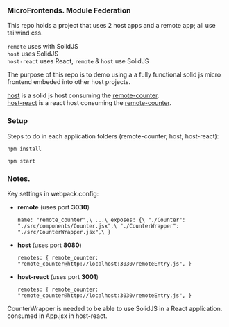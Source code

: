### MicroFrontends. Module Federation

This repo holds a project that uses 2 host apps and a remote app; all use tailwind css.

`remote` uses with SolidJS\
`host` uses SolidJS\
`host-react` uses React, `remote` & `host` use SolidJS

The purpose of this repo is to demo using a a fully functional solid js micro frontend embeded into other host projects.

[host](http://localhost:8080/) is a solid js host consuming the [remote-counter]().\
[host-react](http://localhost:3001/) is a react host consuming the [remote-counter]().

### Setup

Steps to do in each application folders (remote-counter, host, host-react):

`npm install`

`npm start`

### Notes.

Key settings in webpack.config:

- **remote** (uses port **3030**)

  `
    name: "remote_counter",\
    ...\
    exposes: {\
      "./Counter": "./src/components/Counter.jsx",\
      "./CounterWrapper": "./src/CounterWrapper.jsx",\
    }
  `

- **host** (uses port **8080**)

  `
    remotes: {
      remote_counter: "remote_counter@http://localhost:3030/remoteEntry.js",
    }
  `
- **host-react** (uses port **3001**)

  `
    remotes: {
      remote_counter: "remote_counter@http://localhost:3030/remoteEntry.js",
    }
  `
  

CounterWrapper is needed to be able to use SolidJS in a React application. consumed in App.jsx in host-react.
